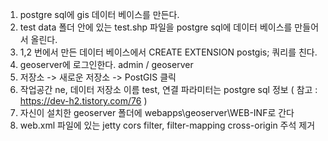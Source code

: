 1. postgre sql에 gis 데이터 베이스를 만든다.
2. test data 폴더 안에 있는 test.shp 파일을 postgre sql에 데이터 베이스를 만들어서 올린다.
3. 1,2 번에서 만든 데이터 베이스에서 CREATE EXTENSION postgis; 쿼리를 친다.
4. geoserver에 로그인한다. admin / geoserver
5. 저장소 -> 새로운 저장소 -> PostGIS 클릭
6. 작업공간 ne, 데이터 저장소 이름 test, 연결 파라미터는 postgre sql 정보 ( 참고 : https://dev-h2.tistory.com/76 )
7. 자신이 설치한 geoserver 폴더에 webapps\geoserver\WEB-INF로 간다
8. web.xml 파일에 있는 jetty cors filter, filter-mapping cross-origin 주석 제거
